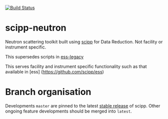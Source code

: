 [![Build Status](https://dev.azure.com/scipp/scipp/_apis/build/status/scipp.scipp-neutron%20Master?branchName=master)](https://dev.azure.com/scipp/scipp/_build/latest?definitionId=8&branchName=master)

# scipp-neutron
Neutron scattering toolkit built using [scipp](https://github.com/scipp/scipp) for Data Reduction. Not facility or instrument specific.

This supersedes scripts in [ess-legacy](https://github.com/scipp/ess-legacy)

This serves facility and instrument specific functionality such as that available in [ess] (https://github.com/scipp/ess)

# Branch organisation

Developments `master` are pinned to the latest [stable release](https://github.com/scipp/scipp/tags) of scipp. Other ongoing feature developments should be merged into `latest`.

